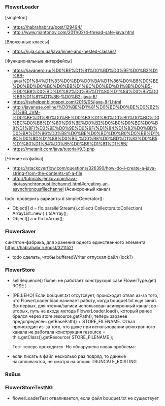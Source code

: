  ### FlowerLoader
 
 [singleton]
 * https://habrahabr.ru/post/129494/
 * http://www.mantonov.com/2011/02/4-thread-safe-java.html
   
 [Вложенные классы]
 * https://juja.com.ua/java/inner-and-nested-classes/
 
 [Функциональные интерфейсы]
 * https://javanerd.ru/%D0%BE%D1%81%D0%BD%D0%BE%D0%B2%D1%8B-java/%D1%84%D1%83%D0%BD%D0%BA%D1%86%D0%B8%D0%BE%D0%BD%D0%B0%D0%BB%D1%8C%D0%BD%D1%8B%D0%B5-%D0%B8%D0%BD%D1%82%D0%B5%D1%80%D1%84%D0%B5%D0%B9%D1%81%D1%8B-%D0%B2-java-8/
 * https://jsehelper.blogspot.com/2016/05/java-8-1.html
 * http://javanese.online/%D0%BE%D1%81%D0%BD%D0%BE%D0%B2%D1%8B_JVM-%D0%BF%D1%80%D0%BE%D0%B3%D1%80%D0%B0%D0%BC%D0%BC%D0%B8%D1%80%D0%BE%D0%B2%D0%B0%D0%BD%D0%B8%D1%8F/%D0%9E%D0%9E%D0%9F/%D1%84%D1%83%D0%BD%D0%BA%D1%86%D0%B8%D0%BE%D0%BD%D0%B0%D0%BB%D1%8C%D0%BD%D1%8B%D0%B5_%D0%B8%D0%BD%D1%82%D0%B5%D1%80%D1%84%D0%B5%D0%B9%D1%81%D1%8B/
 * https://metanit.com/java/tutorial/9.3.php
  
 [Чтение из файла]
 * https://stackoverflow.com/questions/326390/how-do-i-create-a-java-string-from-the-contents-of-a-file
 * http://tutorials.jenkov.com/java-nio/asynchronousfilechannel.html#creating-an-asynchronousfilechannel (Асинхронный канал)
  
 todo: проверить варианты d simpleGenerator():
 * Object[] d = flo.parallelStream().collect( Collectors.toCollection( ArrayList::new ) ).toArray();
 * Object[] a = flo.toArray();
  
 ### FlowerSaver
 синглтон-фабрика, для хранения одного единственного элемента
 https://habrahabr.ru/post/321152/
  
 * todo сделать, чтобы bufferedWriter отпускал файл (lock?) 
 
 ### FlowerStore
 * sellSequence() fixme: не работает конструкция  case FlowerType.get( ROSE )
 * [РЕШЕНО] Если bouquet.txt отсутсвует, происходит отвал 
    из-за того, что FlowerLoader.load начинает работу, когда bouquet.txt еще занят.
    Во-первых, для чтения/записи использован асинхронный канал;
    во-вторых, путь на входе метода FlowerLoader.load(), 
    который ранее брался через store.resource.getPath(),
    теперь заранее предопределён: getBasePath() + STORE_FILENAME.
    Отвал происходил из-за того, что даже при использовании асинхронного канала
    не работала конструкция  resource = this.getClass().getResource( STORE_FILENAME );
    
    Тест теперь проходится. Но обнаружена новая проблема:
 *  если писать в файл несколько раз подряд, то данные накапливаются, не смотря на опцию TRUNCATE_EXISTING   
 
 ### RxBus
 
 ### FlowerStoreTestNG
 * flowerLoaderTest отваливается, если файл bouquet.txt не существует
 